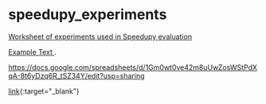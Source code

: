 # speedupy_experiments

<a href="https://docs.google.com/spreadsheets/d/1Gm0wt0ve42m8uUwZosWStPdXqA-8t6yDzq6R_tSZ34Y/edit?usp=sharing" target="_blank">Worksheet of experiments used in Speedupy evaluation</a>

<a href="https://example.com" target="_blank" rel="noopener"><span>Example Text</span> </a>.

https://docs.google.com/spreadsheets/d/1Gm0wt0ve42m8uUwZosWStPdXqA-8t6yDzq6R_tSZ34Y/edit?usp=sharing

[link](https://docs.google.com/spreadsheets/d/1Gm0wt0ve42m8uUwZosWStPdXqA-8t6yDzq6R_tSZ34Y/edit?usp=sharing){:target="_blank"}
